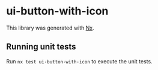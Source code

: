 # ui-button-with-icon

This library was generated with [Nx](https://nx.dev).

## Running unit tests

Run `nx test ui-button-with-icon` to execute the unit tests.
